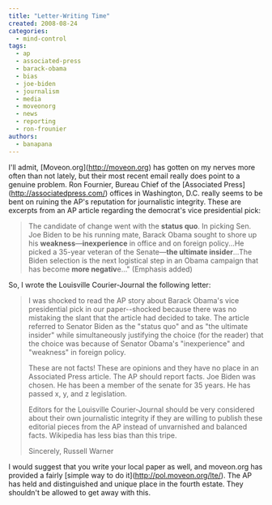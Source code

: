 ```yaml
---
title: "Letter-Writing Time"
created: 2008-08-24
categories: 
  - mind-control
tags: 
  - ap
  - associated-press
  - barack-obama
  - bias
  - joe-biden
  - journalism
  - media
  - moveonorg
  - news
  - reporting
  - ron-frounier
authors: 
  - banapana
---
```


I'll admit, \[Moveon.org\](http://moveon.org) has gotten on my nerves more often than not lately, but their most recent email really does point to a genuine problem. Ron Fournier, Bureau Chief of the \[Associated Press\](http://associatedpress.com/) offices in Washington, D.C. really seems to be bent on ruining the AP's reputation for journalistic integrity. These are excerpts from an AP article regarding the democrat's vice presidential pick:

> The candidate of change went with the **status quo**. In picking Sen. Joe Biden to be his running mate, Barack Obama sought to shore up his **weakness**—**inexperience** in office and on foreign policy...He picked a 35-year veteran of the Senate—**the ultimate insider**...The Biden selection is the next logistical step in an Obama campaign that has become **more negativ**e..." (Emphasis added)

So, I wrote the Louisville Courier-Journal the following letter:

> I was shocked to read the AP story about Barack Obama's vice presidential pick in our paper--shocked because there was no mistaking the slant that the article had decided to take. The article referred to Senator Biden as the "status quo" and as "the ultimate insider" while simultaneously justifying the choice (for the reader) that the choice was because of Senator Obama's "inexperience" and "weakness" in foreign policy.  
>   
> 
> These are not facts! These are opinions and they have no place in an Associated Press article. The AP should report facts. Joe Biden was chosen. He has been a member of the senate for 35 years. He has passed x, y, and z legislation.  
>   
> 
> Editors for the Louisville Courier-Journal should be very considered about their own journalistic integrity if they are willing to publish these editorial pieces from the AP instead of unvarnished and balanced facts. Wikipedia has less bias than this tripe.  
>   
> 
> Sincerely, Russell Warner

I would suggest that you write your local paper as well, and moveon.org has provided a fairly \[simple way to do it\](http://pol.moveon.org/lte/). The AP has held and distinguished and unique place in the fourth estate. They shouldn't be allowed to get away with this.
